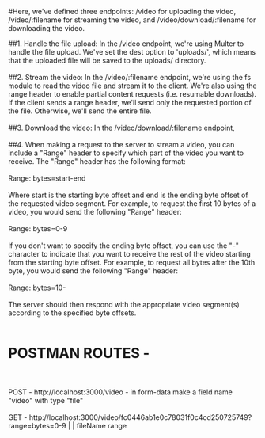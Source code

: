 #Here, we've defined three endpoints: /video for uploading the video, /video/:filename for streaming the video, and /video/download/:filename for downloading the video.
<br>

##1.    Handle the file upload: In the /video endpoint, we're using Multer to handle the file upload. We've set the dest option to 'uploads/', which means that the uploaded file will be saved to the uploads/ directory.
<br>
<br>
##2.    Stream the video: In the /video/:filename endpoint, we're using the fs module to read the video file and stream it to the client. We're also using the range header to enable partial content requests (i.e. resumable downloads). If the client sends a range header, we'll send only the requested portion of the file. Otherwise, we'll send the entire file.
<br>
<br>
##3.    Download the video: In the /video/download/:filename endpoint,
<br>
<br>
##4. When making a request to the server to stream a video, you can include a "Range" header to specify which part of the video you want to receive. The "Range" header has the following format:
<br>
<br>
Range: bytes=start-end
<br>
<br>
Where start is the starting byte offset and end is the ending byte offset of the requested video segment. For example, to request the first 10 bytes of a video, you would send the following "Range" header:
<br>
<br>
Range: bytes=0-9
<br>
<br>
If you don't want to specify the ending byte offset, you can use the "-" character to indicate that you want to receive the rest of the video starting from the starting byte offset. For example, to request all bytes after the 10th byte, you would send the following "Range" header:
<br>
<br>
Range: bytes=10-
<br>
<br>
The server should then respond with the appropriate video segment(s) according to the specified byte offsets.
<br>
<br>
# POSTMAN ROUTES -
<br>
<br>
POST - http://localhost:3000/video
        - in form-data make a field name "video" with type "file"
<br>
<br>
GET - http://localhost:3000/video/fc0446ab1e0c78031f0c4cd250725749?range=bytes=0-9
                                            |                           |           
                                        fileName                       range
<br>
<br>